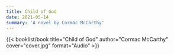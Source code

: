 ```yaml
---
title: Child of God
date: 2021-05-14
summary: 'A novel by Cormac McCarthy'
---
```


{{< booklist/book
title="Child of God"
author="Cormac McCarthy"
cover="cover.jpg"
format="Audio" >}}
